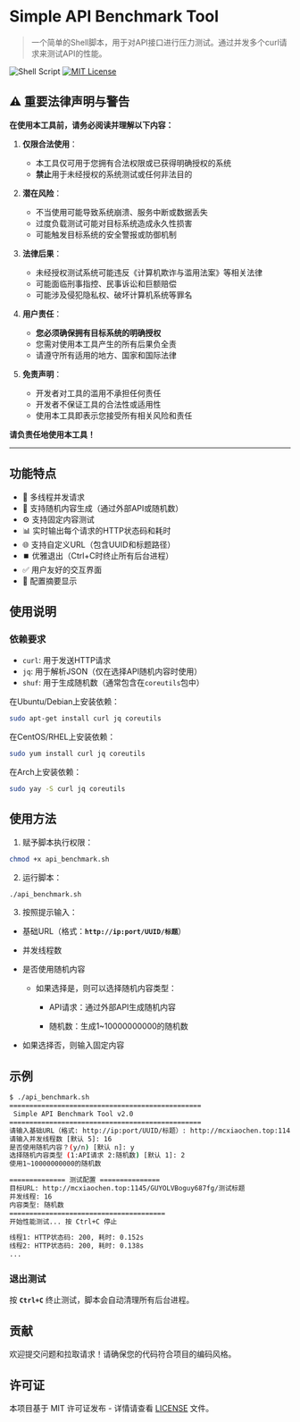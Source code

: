 # Simple API Benchmark Tool

> 一个简单的Shell脚本，用于对API接口进行压力测试。通过并发多个curl请求来测试API的性能。

![Shell Script](https://img.shields.io/badge/Shell_Script-121011?style=for-the-badge&logo=gnu-bash&logoColor=white)
[![MIT License](https://img.shields.io/badge/License-MIT-green.svg)]((../../LICENSE))


## ⚠️ 重要法律声明与警告

**在使用本工具前，请务必阅读并理解以下内容：**

1. **仅限合法使用**：
   - 本工具仅可用于您拥有合法权限或已获得明确授权的系统
   - **禁止**用于未经授权的系统测试或任何非法目的

2. **潜在风险**：
   - 不当使用可能导致系统崩溃、服务中断或数据丢失
   - 过度负载测试可能对目标系统造成永久性损害
   - 可能触发目标系统的安全警报或防御机制

3. **法律后果**：
   - 未经授权测试系统可能违反《计算机欺诈与滥用法案》等相关法律
   - 可能面临刑事指控、民事诉讼和巨额赔偿
   - 可能涉及侵犯隐私权、破坏计算机系统等罪名

4. **用户责任**：
   - **您必须确保拥有目标系统的明确授权**
   - 您需对使用本工具产生的所有后果负全责
   - 请遵守所有适用的地方、国家和国际法律

5. **免责声明**：
   - 开发者对工具的滥用不承担任何责任
   - 开发者不保证工具的合法性或适用性
   - 使用本工具即表示您接受所有相关风险和责任

**请负责任地使用本工具！**

---

## 功能特点

- 🚀 多线程并发请求
- 🎲 支持随机内容生成（通过外部API或随机数）
- ⚙️ 支持固定内容测试
- 📊 实时输出每个请求的HTTP状态码和耗时
- 🌐 支持自定义URL（包含UUID和标题路径）
- ⏹️ 优雅退出（Ctrl+C时终止所有后台进程）
- ✅ 用户友好的交互界面
- 📝 配置摘要显示

## 使用说明

### 依赖要求

- `curl`: 用于发送HTTP请求
- `jq`: 用于解析JSON（仅在选择API随机内容时使用）
- `shuf`: 用于生成随机数（通常包含在`coreutils`包中）

在Ubuntu/Debian上安装依赖：
```bash
sudo apt-get install curl jq coreutils
```

在CentOS/RHEL上安装依赖：
```bash
sudo yum install curl jq coreutils
```
在Arch上安装依赖：
```bash
sudo yay -S curl jq coreutils
```

## 使用方法

1. 赋予脚本执行权限：
```bash
chmod +x api_benchmark.sh
```

2. 运行脚本：
```bash
./api_benchmark.sh
```

3. 按照提示输入：

- 基础URL（格式：**`http://ip:port/UUID/标题`**）

- 并发线程数

- 是否使用随机内容

    - 如果选择是，则可以选择随机内容类型：

        - API请求：通过外部API生成随机内容

        - 随机数：生成1~10000000000的随机数

- 如果选择否，则输入固定内容

## 示例

```bash
$ ./api_benchmark.sh
================================================
 Simple API Benchmark Tool v2.0
================================================
请输入基础URL（格式: http://ip:port/UUID/标题）: http://mcxiaochen.top:1145/GUYOLVBoguy687fg/测试标题
请输入并发线程数 [默认 5]: 16
是否使用随机内容？(y/n) [默认 n]: y
选择随机内容类型 (1:API请求 2:随机数) [默认 1]: 2
使用1~10000000000的随机数

============== 测试配置 ===============
目标URL: http://mcxiaochen.top:1145/GUYOLVBoguy687fg/测试标题
并发线程: 16
内容类型: 随机数
=======================================
开始性能测试... 按 Ctrl+C 停止

线程1: HTTP状态码: 200, 耗时: 0.152s
线程2: HTTP状态码: 200, 耗时: 0.138s
...
```

### 退出测试

按 **`Ctrl+C`** 终止测试，脚本会自动清理所有后台进程。

## 贡献

欢迎提交问题和拉取请求！请确保您的代码符合项目的编码风格。

## 许可证
本项目基于 MIT 许可证发布 - 详情请查看 [LICENSE](../../LICENSE) 文件。